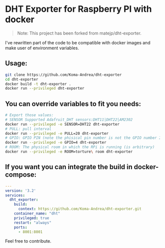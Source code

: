 # DHT Exporter for Raspberry PI with docker

> Note: This project has been forked from matejp/dht-exporter.

I've rewritten part of the code to be compatible with docker images and make user of environment variables.

## Usage:

```bash
git clone https://github.com/Koma-Andrea/dht-exporter
cd dht-exporter
docker build -t dht-exporter .
docker run --privileged dht-exporter
```

## You can override variables to fit you needs:

```bash
# Export those values:
# SENSOR Supported Adafruit_DHT sensors:DHT11|DHT22|AM2302
docker run --privileged -e SENSOR=DHT22 dht-exporter
# PULL: pull interval
docker run --privileged -e PULL=20 dht-exporter
# GPIO: GPIO PIN (note the phisical pin number is not the GPIO number IE phisical pin 7 is GPIO 4 https://pinout.xyz)
docker run --privileged -e GPIO=4 dht-exporter
# ROOM: The physical room in which the RPi is running (is arbitrary)
docker run --privileged -e ROOM=torture\ room dht-exporter
```

## If you want you can integrate the build in docker-compose:
```yaml
---
version: '3.2'
services:
  dht_exporter:
    build:
      context: https://github.com/Koma-Andrea/dht-exporter.git
    container_name: "dht"
    privileged: true
    restart: "always"
    ports:
      - 8001:8001
```

Feel free to contribute.